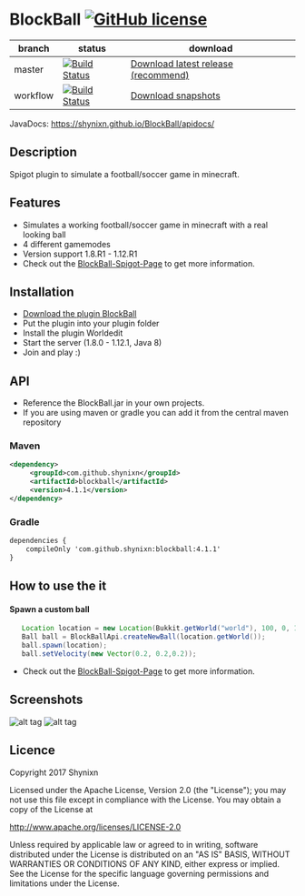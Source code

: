# BlockBall [![GitHub license](https://img.shields.io/badge/license-Apache%20License%202.0-blue.svg)](https://raw.githubusercontent.com/Shynixn/BlockBall/master/LICENSE)

| branch        | status        | download      |
| ------------- | --------------| --------------| 
| master        | [![Build Status](https://travis-ci.org/Shynixn/BlockBall.svg?branch=master)](https://travis-ci.org/Shynixn/BlockBall) |[Download latest release (recommend)](https://github.com/Shynixn/BlockBall/releases)|
| workflow      | [![Build Status](https://travis-ci.org/Shynixn/BlockBall.svg?branch=workflow)](https://travis-ci.org/Shynixn/BlockBall) | [Download snapshots](https://oss.sonatype.org/content/repositories/snapshots/com/github/shynixn/blockball/) |

JavaDocs: https://shynixn.github.io/BlockBall/apidocs/

## Description
Spigot plugin to simulate a football/soccer game in minecraft.

## Features

* Simulates a working football/soccer game in minecraft with a real looking ball
* 4 different gamemodes
* Version support 1.8.R1 - 1.12.R1
* Check out the [BlockBall-Spigot-Page](https://www.spigotmc.org/resources/blockball-minigame-bungeecord-soccer-football-1-8-1-9-1-10-1-11.15320/) to get more information. 

## Installation

* [Download the plugin BlockBall](https://github.com/Shynixn/BlockBall/releases)
* Put the plugin into your plugin folder
* Install the plugin Worldedit
* Start the server (1.8.0 - 1.12.1, Java 8)
* Join and play :)

## API

* Reference the BlockBall.jar in your own projects.
* If you are using maven or gradle you can add it from the central maven repository

### Maven

```xml
<dependency>
     <groupId>com.github.shynixn</groupId>
     <artifactId>blockball</artifactId>
     <version>4.1.1</version>
</dependency>
```

### Gradle

```xml
dependencies {
    compileOnly 'com.github.shynixn:blockball:4.1.1'
}
```

## How to use the it

#### Spawn a custom ball

```java
   Location location = new Location(Bukkit.getWorld("world"), 100, 0, 100);
   Ball ball = BlockBallApi.createNewBall(location.getWorld());
   ball.spawn(location);
   ball.setVelocity(new Vector(0.2, 0.2,0.2));
```

* Check out the [BlockBall-Spigot-Page](https://www.spigotmc.org/resources/blockball-minigame-bungeecord-soccer-football-1-8-1-9-1-10-1-11.15320/) to get more information. 

## Screenshots

![alt tag](http://www.mediafire.com/convkey/0fc6/c5wd0rfxbc01xm7zg.jpg)
![alt tag](http://www.mediafire.com/convkey/a253/ur76bhb6doccomvzg.jpg)

## Licence

Copyright 2017 Shynixn

Licensed under the Apache License, Version 2.0 (the "License");
you may not use this file except in compliance with the License.
You may obtain a copy of the License at

   http://www.apache.org/licenses/LICENSE-2.0

Unless required by applicable law or agreed to in writing, software
distributed under the License is distributed on an "AS IS" BASIS,
WITHOUT WARRANTIES OR CONDITIONS OF ANY KIND, either express or implied.
See the License for the specific language governing permissions and
limitations under the License.
